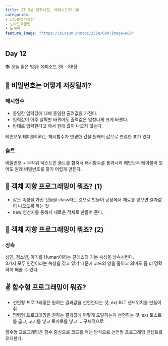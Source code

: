 ```yaml
---
title: IT 5분 잡학사전, 에피소드35-38
categories:
- IT5분잡학사전
- 노마드북클럽
- 노개북
feature_image: "https://picsum.photos/2560/600?image=886"
---
```

## Day 12
📚 오늘 읽은 범위: 에피소드 35 - 38장

## 🔐 비밀번호는 어떻게 저장될까?

### 해시함수

- 동일한 입력값에 대해 동일한 출려값을 가진다.
- 입력값이 아주 살짝만 바뀌어도 출력값은 엄청나게 크게 바뀐다.
- 반대로 입력한다고 해서 원래 값이 나오지 않는다.

레인보우 테이블이라는 해시함수가 변경한 값을 원래의 값으로 연결한 표가 있다.

### 솔트

비밀번호 + 무작위 텍스트인 솔트를 합쳐서 해시함수를 통과시켜 레인보우 테이블이 있어도 원래 비밀번호를 찾기 어렵게 만든다.

## 🤖 객체 지향 프로그래밍이 뭐죠? (1)

- 같은 속성을 가진 것들을 class라는 것으로 만들어 공장에서 재료를 넣으면 결과값이 나오도록 하는 것
- new 연산자를 통해서 새로운 객체로 만들어 준다.

## 🤖 객체 지향 프로그래밍이 뭐죠? (2)

### 상속

성인, 청소년, 아기를 Human이라는 클래스의 기본 속성을 상속시킨다. <br>
3가지 모두 인간이라는 속성을 갖고 있기 때문에 코드의 양을 줄이고 의미도 좀 더 명확하게 해줄 수 있다.

## ✌ 함수형 프로그래밍이 뭐죠?

- 선언형 프로그래밍은 원하는 결과값을 선언한다는 것, ex) BLT 샌드위치를 만들어줘
- 명령형 프로그래밍은 원하는 결과값에 어떻게 도달하는지 선언하는 것, ex) 토스트를 굽고, 고기를 넣고 토마토를 넣고 ... 구체적으로

함수형 프로그래밍은 함수 중심으로 코드를 적는 방식으로 선언형 프로그래밍 콘셉트를 유지한다.


